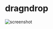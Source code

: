 # dragndrop

![screenshot](https://support.askia.com/hc/en-us/article_attachments/200274882/adc2-dragndrop.png)
